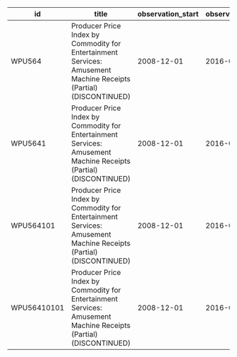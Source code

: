 | id          | title                                                                                                             | observation_start   | observation_end   |
|-------------|-------------------------------------------------------------------------------------------------------------------|---------------------|-------------------|
| WPU564      | Producer Price Index by Commodity for Entertainment Services: Amusement Machine Receipts (Partial) (DISCONTINUED) | 2008-12-01          | 2016-05-01        |
| WPU5641     | Producer Price Index by Commodity for Entertainment Services: Amusement Machine Receipts (Partial) (DISCONTINUED) | 2008-12-01          | 2016-05-01        |
| WPU564101   | Producer Price Index by Commodity for Entertainment Services: Amusement Machine Receipts (Partial) (DISCONTINUED) | 2008-12-01          | 2016-05-01        |
| WPU56410101 | Producer Price Index by Commodity for Entertainment Services: Amusement Machine Receipts (Partial) (DISCONTINUED) | 2008-12-01          | 2016-05-01        |